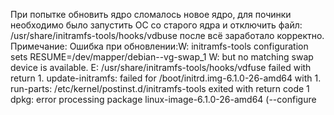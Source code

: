 При попытке обновить ядро сломалось новое ядро, для починки необходимо было запустить ОС со старого ядра и отключить файл: /usr/share/initramfs-tools/hooks/vdbuse после всё заработало корректно.
Примечание: Ошибка при обновлении:W: initramfs-tools configuration sets RESUME=/dev/mapper/debian--vg-swap_1 W: but no matching swap device is available. E: /usr/share/initramfs-tools/hooks/vdfuse failed with return 1. update-initramfs: failed for /boot/initrd.img-6.1.0-26-amd64 with 1. run-parts: /etc/kernel/postinst.d/initramfs-tools exited with return code 1 dpkg: error processing package linux-image-6.1.0-26-amd64 (--configure

